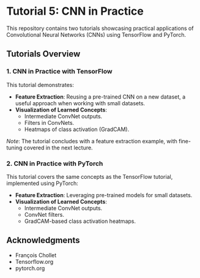 # Tutorial 5: CNN in Practice

This repository contains two tutorials showcasing practical applications of Convolutional Neural Networks (CNNs) using TensorFlow and PyTorch.

## Tutorials Overview

### 1. CNN in Practice with TensorFlow
This tutorial demonstrates:
- **Feature Extraction**: Reusing a pre-trained CNN on a new dataset, a useful approach when working with small datasets.
- **Visualization of Learned Concepts**: 
  - Intermediate ConvNet outputs.
  - Filters in ConvNets.
  - Heatmaps of class activation (GradCAM).

*Note*: The tutorial concludes with a feature extraction example, with fine-tuning covered in the next lecture.

### 2. CNN in Practice with PyTorch
This tutorial covers the same concepts as the TensorFlow tutorial, implemented using PyTorch:
- **Feature Extraction**: Leveraging pre-trained models for small datasets.
- **Visualization of Learned Concepts**: 
  - Intermediate ConvNet outputs.
  - ConvNet filters.
  - GradCAM-based class activation heatmaps.

## Acknowledgments
- François Chollet
- Tensorflow.org
- pytorch.org